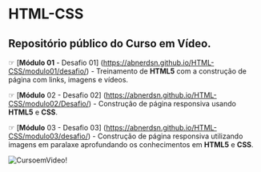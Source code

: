 # HTML-CSS
## Repositório público do Curso em Vídeo.
☞ [**Módulo 01** - Desafio 01] (https://abnerdsn.github.io/HTML-CSS/modulo01/desafio/) -
Treinamento de **HTML5** com a construção de página com links, imagens e vídeos.

☞ [**Módulo** 02 - Desafio 02] (https://abnerdsn.github.io/HTML-CSS/modulo02/Desafio/) -
Construção de página responsiva usando **HTML5** e **CSS**.

☞ [**Módulo** 03 - Desafio 03] (https://abnerdsn.github.io/HTML-CSS/modulo03/desafio/) -
Construção de página responsiva utilizando imagens em paralaxe aprofundando os conhecimentos em **HTML5** e **CSS**.

![CursoemVideo!](https://i.ytimg.com/vi/P8LxrpNQrTU/maxresdefault.jpg)


